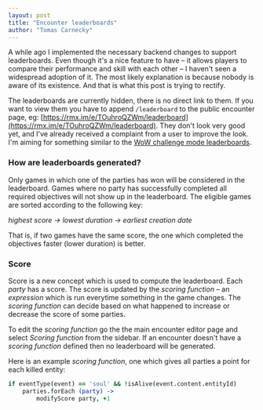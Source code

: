 ```yaml
---
layout: post
title: "Encounter leaderboards"
author: "Tomas Carnecky"
---
```


A while ago I implemented the necessary backend changes to support
leaderboards. Even though it's a nice feature to have – it allows players to
compare their performance and skill with each other – I haven't seen
a widespread adoption of it. The most likely explanation is because nobody is
aware of its existence. And that is what this post is trying to rectify.

The leaderboards are currently hidden, there is no direct link to them. If you
want to view them you have to append `/leaderboard` to the public encounter
page, eg:
[https://rmx.im/e/TOuhroQZWm/leaderboard](https://rmx.im/e/TOuhroQZWm/leaderboard).
They don't look very good yet, and I've already received a complaint from
a user to improve the look. I'm aiming for something similar to the [WoW
challenge mode
leaderboards](http://eu.battle.net/wow/en/challenge/dungeon/skyreach/).


### How are leaderboards generated?

Only games in which one of the parties has won will be considered in the
leaderboard. Games where no party has successfully completed all required
objectives will not show up in the leaderboard. The eligible games are sorted
according to the following key:

*highest score -> lowest duration -> earliest creation date*

That is, if two games have the same score, the one which completed the
objectives faster (lower duration) is better.

### Score

Score is a new concept which is used to compute the leaderboard. Each *party*
has a score. The score is updated by the *scoring function* – an *expression*
which is run everytime something in the game changes. The *scoring function*
can decide based on what happened to increase or decrease the score of some
parties.

To edit the *scoring function* go the the main encounter editor page and
select *Scoring function* from the sidebar. If an encounter doesn't have a
*scoring function* defined then no leaderboard will be generated.

Here is an example *scoring function*, one which gives all parties a point for
each killed entity:

```coffeescript
if eventType(event) == 'soul' && !isAlive(event.content.entityId)
    parties.forEach (party) ->
        modifyScore party, +1
```

